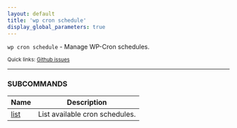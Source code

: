 ```yaml
---
layout: default
title: 'wp cron schedule'
display_global_parameters: true
---
```


`wp cron schedule` - Manage WP-Cron schedules.

<small>Quick links: <a href="https://github.com/wp-cli/wp-cli/issues?q=is%3Aopen+label%3Acommand%3Acron-schedule+sort%3Aupdated-desc">Github issues</a></small>

<hr />







### SUBCOMMANDS

<table>
	<thead>
	<tr>
		<th>Name</th>
		<th>Description</th>
	</tr>
	</thead>
	<tbody>
		<tr>
			<td><a href="/commands/cron/schedule/list/">list</a></td>
			<td>List available cron schedules.</td>
		</tr>
	</tbody>
</table>
